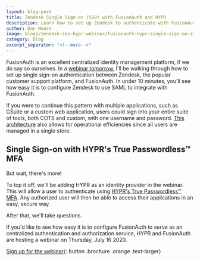 ```yaml
---
layout: blog-post
title: Zendesk Single Sign-on (SSO) with FusionAuth and HYPR
description: Learn how to set up Zendesk to authenticate with FusionAuth and HYPR.
author: Dan Moore
image: blogs/zendesk-sso-hypr-webinar/fusionauth-hypr-single-sign-on-sso-webinar.jpg
category: blog
excerpt_separator: "<!--more-->"
---
```


FusionAuth is an excellent centralized identity management platform, if we do say so ourselves. In a [webinar tomorrow](https://get.hypr.com/fusionauth-webcast), I'll be walking through how to set up single sign-on authentication between Zendesk, the popular customer support platform, and FusionAuth. In under 10 minutes, you'll see how easy it is to configure Zendesk to use SAML to integrate with FusionAuth. 

<!--more-->

If you were to continue this pattern with multiple applications, such as GSuite or a custom web application, users could sign into your entire suite of tools, both COTS and custom, with one username and password. [This architecture](/blog/2020/07/08/auth-and-the-bottleneck-architecture) also allows for operational efficiencies since all users are managed in a single store.

## Single Sign-on with HYPR's True Passwordless&trade; MFA

But wait, there's more!

To top it off, we'll be adding HYPR as an identity provider in the webinar. This will allow a user to authenticate using [HYPR's True Passwordless&trade; MFA](https://www.hypr.com/true-passwordless-mfa/). Any authorized user will then be able to access their applications in an easy, secure way. 

After that, we'll take questions.

If you'd like to see how easy it is to configure FusionAuth to serve as an centralized authentication and authorization service, HYPR and FusionAuth are hosting a webinar on Thursday, July 16 2020. 

[Sign up for the webinar](https://get.hypr.com/fusionauth-webcast){:.button .brochure .orange .text-larger}

